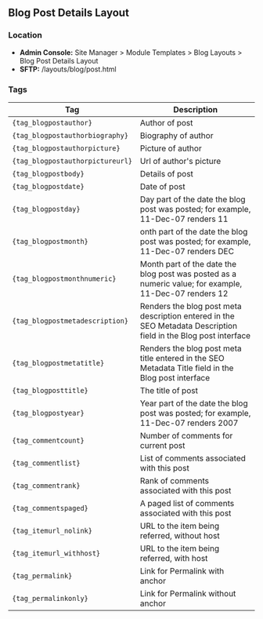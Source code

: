 ## Blog Post Details Layout

### Location
* **Admin Console:** Site Manager > Module Templates > Blog Layouts > Blog Post Details Layout
* **SFTP:** /layouts/blog/post.html

### Tags

Tag | Description
-------------- | -------------
`{tag_blogpostauthor}` | Author of post
`{tag_blogpostauthorbiography}` | Biography of author
`{tag_blogpostauthorpicture}` | Picture of author
`{tag_blogpostauthorpictureurl}` | Url of author's picture
`{tag_blogpostbody}` | Details of post
`{tag_blogpostdate}` | Date of post
`{tag_blogpostday}` | Day part of the date the blog post was posted; for example, 11-Dec-07 renders 11
`{tag_blogpostmonth}` | onth part of the date the blog post was posted; for example, 11-Dec-07 renders DEC
`{tag_blogpostmonthnumeric}` | Month part of the date the blog post was posted as a numeric value; for example, 11-Dec-07 renders 12
`{tag_blogpostmetadescription}` | Renders the blog post meta description entered in the SEO Metadata Description field in the Blog post interface
`{tag_blogpostmetatitle}` | Renders the blog post meta title entered in the SEO Metadata Title field in the Blog post interface
`{tag_blogposttitle}` | The title of post
`{tag_blogpostyear}` | Year part of the date the blog post was posted; for example, 11-Dec-07 renders 2007
`{tag_commentcount}` | Number of comments for current post
`{tag_commentlist}` | List of comments associated with this post
`{tag_commentrank}` | Rank of comments associated with this post
`{tag_commentspaged}` | A paged list of comments associated with this post
`{tag_itemurl_nolink}` | URL to the item being referred, without host
`{tag_itemurl_withhost}` | URL to the item being referred, with host
`{tag_permalink}` | Link for Permalink with anchor
`{tag_permalinkonly}` | Link for Permalink without anchor
